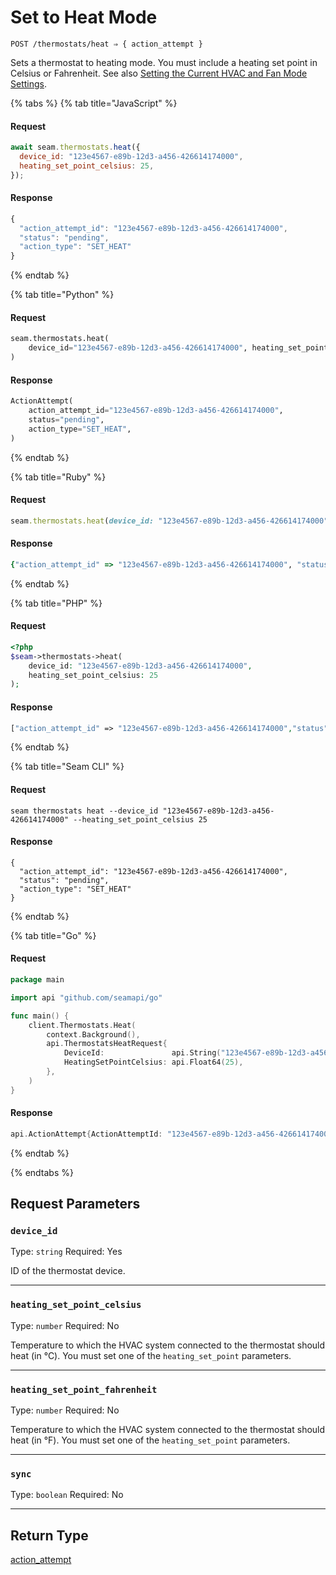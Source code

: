 # Set to Heat Mode

```
POST /thermostats/heat ⇒ { action_attempt }
```

Sets a thermostat to heating mode. You must include a heating set point in Celsius or Fahrenheit. See also [Setting the Current HVAC and Fan Mode Settings](https://docs.seam.co/latest/capability-guides/thermostats/configure-current-climate-settings).

{% tabs %}
{% tab title="JavaScript" %}
#### Request

```javascript
await seam.thermostats.heat({
  device_id: "123e4567-e89b-12d3-a456-426614174000",
  heating_set_point_celsius: 25,
});
```

#### Response

```javascript
{
  "action_attempt_id": "123e4567-e89b-12d3-a456-426614174000",
  "status": "pending",
  "action_type": "SET_HEAT"
}
```
{% endtab %}

{% tab title="Python" %}
#### Request

```python
seam.thermostats.heat(
    device_id="123e4567-e89b-12d3-a456-426614174000", heating_set_point_celsius=25
)
```

#### Response

```python
ActionAttempt(
    action_attempt_id="123e4567-e89b-12d3-a456-426614174000",
    status="pending",
    action_type="SET_HEAT",
)
```
{% endtab %}

{% tab title="Ruby" %}
#### Request

```ruby
seam.thermostats.heat(device_id: "123e4567-e89b-12d3-a456-426614174000", heating_set_point_celsius: 25)
```

#### Response

```ruby
{"action_attempt_id" => "123e4567-e89b-12d3-a456-426614174000", "status" => "pending", "action_type" => "SET_HEAT"}
```
{% endtab %}

{% tab title="PHP" %}
#### Request

```php
<?php
$seam->thermostats->heat(
    device_id: "123e4567-e89b-12d3-a456-426614174000",
    heating_set_point_celsius: 25
);
```

#### Response

```php
["action_attempt_id" => "123e4567-e89b-12d3-a456-426614174000","status" => "pending","action_type" => "SET_HEAT"]
```
{% endtab %}

{% tab title="Seam CLI" %}
#### Request

```seam_cli
seam thermostats heat --device_id "123e4567-e89b-12d3-a456-426614174000" --heating_set_point_celsius 25
```

#### Response

```seam_cli
{
  "action_attempt_id": "123e4567-e89b-12d3-a456-426614174000",
  "status": "pending",
  "action_type": "SET_HEAT"
}
```
{% endtab %}

{% tab title="Go" %}
#### Request

```go
package main

import api "github.com/seamapi/go"

func main() {
	client.Thermostats.Heat(
		context.Background(),
		api.ThermostatsHeatRequest{
			DeviceId:               api.String("123e4567-e89b-12d3-a456-426614174000"),
			HeatingSetPointCelsius: api.Float64(25),
		},
	)
}
```

#### Response

```go
api.ActionAttempt{ActionAttemptId: "123e4567-e89b-12d3-a456-426614174000", Status: "pending", ActionType: "SET_HEAT"}
```
{% endtab %}

{% endtabs %}

## Request Parameters

### `device_id`

Type: `string`
Required: Yes

ID of the thermostat device.

***

### `heating_set_point_celsius`

Type: `number`
Required: No

Temperature to which the HVAC system connected to the thermostat should heat (in °C). You must set one of the `heating_set_point` parameters.

***

### `heating_set_point_fahrenheit`

Type: `number`
Required: No

Temperature to which the HVAC system connected to the thermostat should heat (in °F). You must set one of the `heating_set_point` parameters.

***

### `sync`

Type: `boolean`
Required: No



***

## Return Type

[action\_attempt](./)
